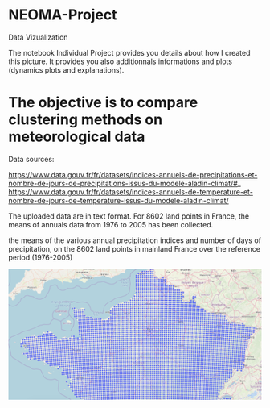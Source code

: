 # NEOMA-Project
Data Vizualization 

The notebook Individual Project provides you details about how I created this picture. 
It provides you also additionnals informations and plots (dynamics plots and explanations).


# The objective is to compare clustering methods on meteorological data

Data sources: 

https://www.data.gouv.fr/fr/datasets/indices-annuels-de-precipitations-et-nombre-de-jours-de-precipitations-issus-du-modele-aladin-climat/#_ 
https://www.data.gouv.fr/fr/datasets/indices-annuels-de-temperature-et-nombre-de-jours-de-temperature-issus-du-modele-aladin-climat/

The uploaded data are in text format. For 8602 land points in France, the means of annuals data from 1976 to 2005 has been collected.


the means of the various annual precipitation indices and number of days of precipitation, on the 8602 land points in mainland France over the reference period (1976-2005) 

![Part on the 8602 points around France](https://github.com/MarcJ94/NEOMA-Project/blob/master/Screen%20Files/Screen%201.png)
